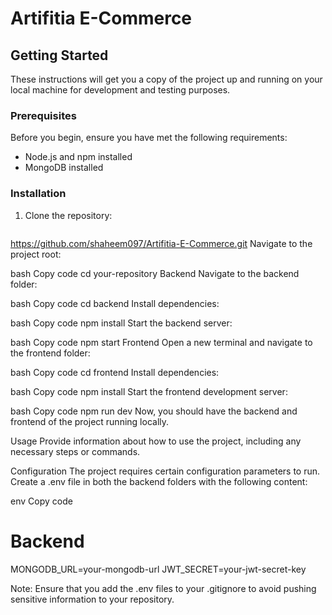 # Artifitia E-Commerce


## Getting Started

These instructions will get you a copy of the project up and running on your local machine for development and testing purposes.

### Prerequisites

Before you begin, ensure you have met the following requirements:

- Node.js and npm installed
- MongoDB installed

### Installation

1. Clone the repository:

   ```bash
  https://github.com/shaheem097/Artifitia-E-Commerce.git
Navigate to the project root:

bash
Copy code
cd your-repository
Backend
Navigate to the backend folder:

bash
Copy code
cd backend
Install dependencies:

bash
Copy code
npm install
Start the backend server:

bash
Copy code
npm start
Frontend
Open a new terminal and navigate to the frontend folder:

bash
Copy code
cd frontend
Install dependencies:

bash
Copy code
npm install
Start the frontend development server:

bash
Copy code
npm run dev
Now, you should have the backend and frontend of the project running locally.

Usage
Provide information about how to use the project, including any necessary steps or commands.

Configuration
The project requires certain configuration parameters to run. Create a .env file in both the backend  folders with the following content:

env
Copy code
# Backend
MONGODB_URL=your-mongodb-url
JWT_SECRET=your-jwt-secret-key

Note: Ensure that you add the .env files to your .gitignore to avoid pushing sensitive information to your repository.
